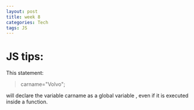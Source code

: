 ```yaml
---
layout: post
title: week 8
categories: Tech
tags: JS
---
```

JS tips:
===
This statement:

>carname="Volvo";


will declare the variable carname as a global variable , even if it is executed inside a function.
